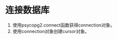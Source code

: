 # 连接数据库<a name="ZH-CN_TOPIC_0000001080369734"></a>

1. 使用psycopg2.connect函数获得connection对象。
2. 使用connection对象创建cursor对象。

